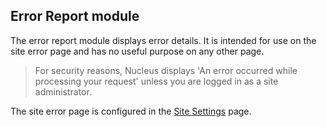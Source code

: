 ## Error Report module
The error report module displays error details.  It is intended for use on the site error page and has no useful purpose on any other page.

> For security reasons, Nucleus displays 'An error occurred while processing your request' unless you are logged in as a site administrator.  

The site error page is configured in the [Site Settings](/manage/site-settings/) page.